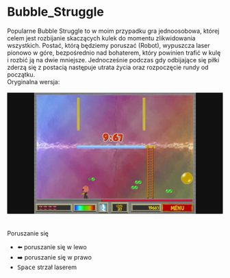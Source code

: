 # Bubble_Struggle

Popularne Bubble Struggle to w moim przypadku gra jednoosobowa, której celem jest rozbijanie skaczących kulek do momentu zlikwidowania wszystkich.  Postać, którą będziemy poruszać (Robot), wypuszcza laser pionowo w góre, bezpośrednio nad bohaterem, który powinien trafić w kulę i rozbić ją na dwie mniejsze. Jednocześnie podczas gdy odbijające się piłki zderzą się z postacią następuje utrata życia oraz rozpoczęcie rundy od początku.
<br/>Oryginalna wersja: <br/>
<br/>
![Image of Bubble Struggle](https://github.com/barxtex1/Bubble_Struggle/blob/master/images/Bubble_Strugle.jpg)
<br/><br/>
<br/> Poruszanie się <br/>
* :arrow_left: poruszanie się w lewo
* :arrow_right: poruszanie się w prawo
* <kbd>Space</kbd> strzał laserem


